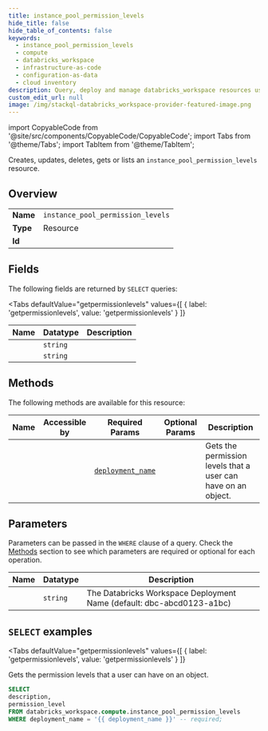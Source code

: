 ```yaml
--- 
title: instance_pool_permission_levels
hide_title: false
hide_table_of_contents: false
keywords:
  - instance_pool_permission_levels
  - compute
  - databricks_workspace
  - infrastructure-as-code
  - configuration-as-data
  - cloud inventory
description: Query, deploy and manage databricks_workspace resources using SQL
custom_edit_url: null
image: /img/stackql-databricks_workspace-provider-featured-image.png
---
```


import CopyableCode from '@site/src/components/CopyableCode/CopyableCode';
import Tabs from '@theme/Tabs';
import TabItem from '@theme/TabItem';

Creates, updates, deletes, gets or lists an <code>instance_pool_permission_levels</code> resource.

## Overview
<table><tbody>
<tr><td><b>Name</b></td><td><code>instance_pool_permission_levels</code></td></tr>
<tr><td><b>Type</b></td><td>Resource</td></tr>
<tr><td><b>Id</b></td><td><CopyableCode code="databricks_workspace.compute.instance_pool_permission_levels" /></td></tr>
</tbody></table>

## Fields

The following fields are returned by `SELECT` queries:

<Tabs
    defaultValue="getpermissionlevels"
    values={[
        { label: 'getpermissionlevels', value: 'getpermissionlevels' }
    ]}
>
<TabItem value="getpermissionlevels">

<table>
<thead>
    <tr>
    <th>Name</th>
    <th>Datatype</th>
    <th>Description</th>
    </tr>
</thead>
<tbody>
<tr>
    <td><CopyableCode code="description" /></td>
    <td><code>string</code></td>
    <td></td>
</tr>
<tr>
    <td><CopyableCode code="permission_level" /></td>
    <td><code>string</code></td>
    <td></td>
</tr>
</tbody>
</table>
</TabItem>
</Tabs>

## Methods

The following methods are available for this resource:

<table>
<thead>
    <tr>
    <th>Name</th>
    <th>Accessible by</th>
    <th>Required Params</th>
    <th>Optional Params</th>
    <th>Description</th>
    </tr>
</thead>
<tbody>
<tr>
    <td><a href="#getpermissionlevels"><CopyableCode code="getpermissionlevels" /></a></td>
    <td><CopyableCode code="select" /></td>
    <td><a href="#parameter-deployment_name"><code>deployment_name</code></a></td>
    <td></td>
    <td>Gets the permission levels that a user can have on an object.</td>
</tr>
</tbody>
</table>

## Parameters

Parameters can be passed in the `WHERE` clause of a query. Check the [Methods](#methods) section to see which parameters are required or optional for each operation.

<table>
<thead>
    <tr>
    <th>Name</th>
    <th>Datatype</th>
    <th>Description</th>
    </tr>
</thead>
<tbody>
<tr id="parameter-deployment_name">
    <td><CopyableCode code="deployment_name" /></td>
    <td><code>string</code></td>
    <td>The Databricks Workspace Deployment Name (default: dbc-abcd0123-a1bc)</td>
</tr>
</tbody>
</table>

## `SELECT` examples

<Tabs
    defaultValue="getpermissionlevels"
    values={[
        { label: 'getpermissionlevels', value: 'getpermissionlevels' }
    ]}
>
<TabItem value="getpermissionlevels">

Gets the permission levels that a user can have on an object.

```sql
SELECT
description,
permission_level
FROM databricks_workspace.compute.instance_pool_permission_levels
WHERE deployment_name = '{{ deployment_name }}' -- required;
```
</TabItem>
</Tabs>
